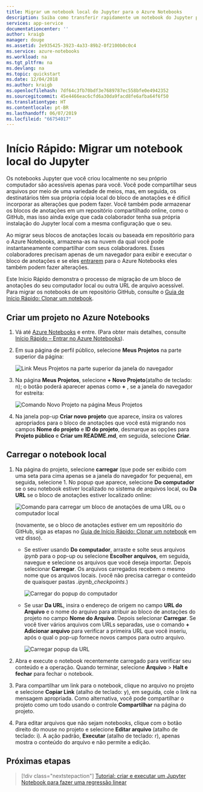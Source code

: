 ```yaml
---
title: Migrar um notebook local do Jupyter para o Azure Notebooks
description: Saiba como transferir rapidamente um notebook do Jupyter para o Azure Notebooks do seu computador local ou de uma URL da web e, em seguida, compartilhá-lo para colaboração.
services: app-service
documentationcenter: ''
author: kraigb
manager: douge
ms.assetid: 2e935425-3923-4a33-89b2-0f2100b0c0c4
ms.service: azure-notebooks
ms.workload: na
ms.tgt_pltfrm: na
ms.devlang: na
ms.topic: quickstart
ms.date: 12/04/2018
ms.author: kraigb
ms.openlocfilehash: 7df64c3fb70bdf3e7689787ec558bfe0e4942352
ms.sourcegitcommit: 45e4466eac6cfd6a30da9facd8fe6afba64f6f50
ms.translationtype: HT
ms.contentlocale: pt-BR
ms.lasthandoff: 06/07/2019
ms.locfileid: "66754017"
---
```

# <a name="quickstart-migrate-a-local-jupyter-notebook"></a>Início Rápido: Migrar um notebook local do Jupyter

Os notebooks Jupyter que você criou localmente no seu próprio computador são acessíveis apenas para você. Você pode compartilhar seus arquivos por meio de uma variedade de meios, mas, em seguida, os destinatários têm sua própria cópia local do bloco de anotações e é difícil incorporar as alterações que podem fazer. Você também pode armazenar os blocos de anotações em um repositório compartilhado online, como o GitHub, mas isso ainda exige que cada colaborador tenha sua própria instalação do Jupyter local com a mesma configuração que o seu.

Ao migrar seus blocos de anotações locais ou baseada em repositório para o Azure Notebooks, armazena-as na nuvem da qual você pode instantaneamente compartilhar com seus colaboradores. Esses colaboradores precisam apenas de um navegador para exibir e executar o bloco de anotações e se eles [entrarem](quickstart-sign-in-azure-notebooks.md) para o Azure Notebooks eles também podem fazer alterações.

Este Início Rápido demonstra o processo de migração de um bloco de anotações do seu computador local ou outra URL de arquivo acessível. Para migrar os notebooks de um repositório GitHub, consulte o [Guia de Início Rápido: Clonar um notebook](quickstart-clone-jupyter-notebook.md).

## <a name="create-a-project-on-azure-notebooks"></a>Criar um projeto no Azure Notebooks

1. Vá até [Azure Notebooks](https://notebooks.azure.com) e entre. (Para obter mais detalhes, consulte [Início Rápido – Entrar no Azure Notebooks](quickstart-sign-in-azure-notebooks.md)).

1. Em sua página de perfil público, selecione **Meus Projetos** na parte superior da página:

    ![Link Meus Projetos na parte superior da janela do navegador](media/quickstarts/my-projects-link.png)

1. Na página **Meus Projetos**, selecione **+ Novo Projeto**(atalho de teclado: n); o botão poderá aparecer apenas como **+** , se a janela do navegador for estreita:

    ![Comando Novo Projeto na página Meus Projetos](media/quickstarts/new-project-command.png)

1. Na janela pop-up **Criar novo projeto** que aparece, insira os valores apropriados para o bloco de anotações que você está migrando nos campos **Nome do projeto** e **ID do projeto**, desmarque as opções para **Projeto público** e **Criar um README.md**, em seguida, selecione **Criar**.

## <a name="upload-the-local-notebook"></a>Carregar o notebook local

1. Na página do projeto, selecione **carregar** (que pode ser exibido com uma seta para cima apenas se a janela do navegador for pequena), em seguida, selecione 1. No popup que aparece, selecione **Do computador** se o seu notebook estiver localizado no sistema de arquivos local, ou **Da URL** se o bloco de anotações estiver localizado online:

    ![Comando para carregar um bloco de anotações de uma URL ou o computador local](media/quickstarts/upload-from-computer-url-command.png)

   (novamente, se o bloco de anotações estiver em um repositório do GitHub, siga as etapas no [Guia de Início Rápido: Clonar um notebook](quickstart-clone-jupyter-notebook.md) em vez disso).

   - Se estiver usando **Do computador**, arraste e solte seus arquivos *ipynb* para o pop-up ou selecione **Escolher arquivos**, em seguida, navegue e selecione os arquivos que você deseja importar. Depois selecionar **Carregar**. Os arquivos carregados recebem o mesmo nome que os arquivos locais. (você não precisa carregar o conteúdo de quaisquer pastas *.ipynb_checkpoints*.)

     ![Carregar do popup do computador](media/quickstarts/upload-from-computer-popup.png)

   - Se usar **Da URL**, insira o endereço de origem no campo **URL do Arquivo** e o nome do arquivo para atribuir ao bloco de anotações do projeto no campo **Nome do Arquivo**. Depois selecionar **Carregar**. Se você tiver vários arquivos com URLs separadas, use o comando **+ Adicionar arquivo** para verificar a primeira URL que você inseriu, após o qual o pop-up fornece novos campos para outro arquivo.

     ![Carregar popup da URL](media/quickstarts/upload-from-url-popup.png)

1. Abra e execute o notebook recentemente carregado para verificar seu conteúdo e a operação. Quando terminar, selecione **Arquivo** > **Halt e fechar** para fechar o notebook.

1. Para compartilhar um link para o notebook, clique no arquivo no projeto e selecione **Copiar Link** (atalho de teclado: y), em seguida, cole o link na mensagem apropriada. Como alternativa, você pode compartilhar o projeto como um todo usando o controle **Compartilhar** na página do projeto.

1. Para editar arquivos que não sejam notebooks, clique com o botão direito do mouse no projeto e selecione **Editar arquivo** (atalho de teclado: i). A ação padrão, **Executar** (atalho de teclado: r), apenas mostra o conteúdo do arquivo e não permite a edição.

## <a name="next-steps"></a>Próximas etapas

> [!div class="nextstepaction"]
> [Tutorial: criar e executar um Jupyter Notebook para fazer uma regressão linear](tutorial-create-run-jupyter-notebook.md)
